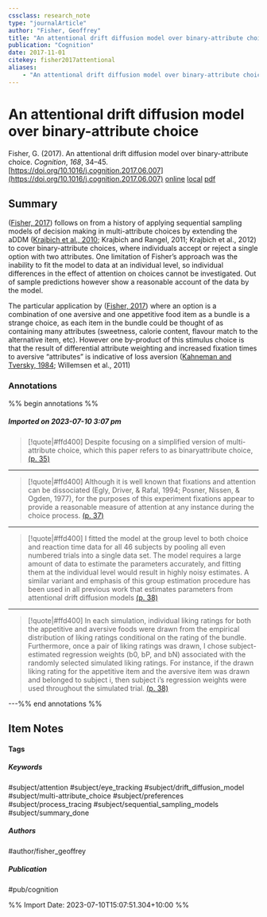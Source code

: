 ```yaml
---
cssclass: research_note
type: "journalArticle"
author: "Fisher, Geoffrey"
title: "An attentional drift diffusion model over binary-attribute choice"
publication: "Cognition"
date: 2017-11-01
citekey: fisher2017attentional
aliases: 
    - "An attentional drift diffusion model over binary-attribute choice"
---
```


# An attentional drift diffusion model over binary-attribute choice

Fisher, G. (2017). An attentional drift diffusion model over binary-attribute choice. _Cognition_, _168_, 34–45. [https://doi.org/10.1016/j.cognition.2017.06.007](https://doi.org/10.1016/j.cognition.2017.06.007)
[online](http://zotero.org/users/local/kZl3QdXV/items/Q69BEVRF) [local](zotero://select/library/items/Q69BEVRF) [pdf](file:///home/gjc216/Zotero/storage/3ED9LIJA/Fisher%20-%202017%20-%20An%20attentional%20drift%20diffusion%20model%20over%20binary-attribute%20choice.pdf)
 
## Summary

([Fisher, 2017](zotero://select/library/items/Q69BEVRF)) follows on from a history of applying sequential sampling models of decision making in multi-attribute choices by extending the aDDM ([Krajbich et al., 2010](zotero://select/library/items/6M5KRPS8); Krajbich and Rangel, 2011; Krajbich et al., 2012) to cover binary-attribute choices, where individuals accept or reject a single option with two attributes. One limitation of Fisher’s approach was the inability to fit the model to data at an individual level, so individual differences in the effect of attention on choices cannot be investigated. Out of sample predictions however show a reasonable account of the data by the model.

The particular application by ([Fisher, 2017](zotero://select/library/items/Q69BEVRF)) where an option is a combination of one aversive and one appetitive food item as a bundle is a strange choice, as each item in the bundle could be thought of as containing many attributes (sweetness, calorie content, flavour match to the alternative item, etc). However one by-product of this stimulus choice is that the result of differential attribute weighting and increased fixation times to aversive “attributes” is indicative of loss aversion ([Kahneman and Tversky, 1984](zotero://select/library/items/LSL2F5IF); Willemsen et al., 2011)

### Annotations

%% begin annotations %%
##### Imported on 2023-07-10 3:07 pm
>[!quote|#ffd400]
>Despite focusing on a simplified version of multi-attribute choice, which this paper refers to as binaryattribute choice, [(p. 35)](zotero://open-pdf/library/items/3ED9LIJA?page=35&annotation=7Q4DJWGS)

---
>[!quote|#ffd400]
>Although it is well known that fixations and attention can be dissociated (Egly, Driver, & Rafal, 1994; Posner, Nissen, & Ogden, 1977), for the purposes of this experiment fixations appear to provide a reasonable measure of attention at any instance during the choice process. [(p. 37)](zotero://open-pdf/library/items/3ED9LIJA?page=37&annotation=Z6NSABL4)

---
>[!quote|#ffd400]
>I fitted the model at the group level to both choice and reaction time data for all 46 subjects by pooling all even numbered trials into a single data set. The model requires a large amount of data to estimate the parameters accurately, and fitting them at the individual level would result in highly noisy estimates. A similar variant and emphasis of this group estimation procedure has been used in all previous work that estimates parameters from attentional drift diffusion models [(p. 38)](zotero://open-pdf/library/items/3ED9LIJA?page=38&annotation=D74H2JNX)

---
>[!quote|#ffd400]
>In each simulation, individual liking ratings for both the appetitive and aversive foods were drawn from the empirical distribution of liking ratings conditional on the rating of the bundle. Furthermore, once a pair of liking ratings was drawn, I chose subject-estimated regression weights (b0, bP, and bN) associated with the randomly selected simulated liking ratings. For instance, if the drawn liking rating for the appetitive item and the aversive item was drawn and belonged to subject i, then subject i’s regression weights were used throughout the simulated trial. [(p. 38)](zotero://open-pdf/library/items/3ED9LIJA?page=38&annotation=Z2632RY3)

---%% end annotations %%

## Item Notes

#### Tags

##### Keywords

#subject/attention #subject/eye_tracking #subject/drift_diffusion_model #subject/multi-attribute_choice #subject/preferences #subject/process_tracing #subject/sequential_sampling_models #subject/summary_done

##### Authors

#author/fisher_geoffrey

##### Publication

#pub/cognition


%% Import Date: 2023-07-10T15:07:51.304+10:00 %%
